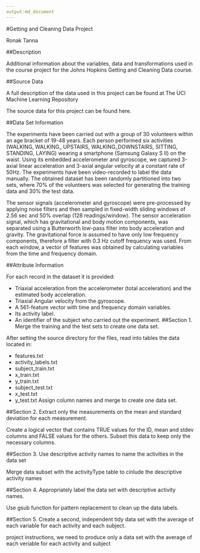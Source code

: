 ```yaml
---
output:md_document
---
```

#Getting and Cleaning Data Project

Ronak Tanna

##Description

Additional information about the variables, data and transformations used in the course project for the Johns Hopkins Getting and Cleaning Data course.

##Source Data

A full description of the data used in this project can be found at The UCI Machine Learning Repository

The source data for this project can be found here.

##Data Set Information

The experiments have been carried out with a group of 30 volunteers within an age bracket of 19-48 years. Each person performed six activities (WALKING, WALKING_ UPSTAIRS, WALKING_DOWNSTAIRS, SITTING, STANDING, LAYING) wearing a smartphone (Samsung Galaxy S II) on the waist. Using its embedded accelerometer and gyroscope, we captured 3-axial linear acceleration and 3-axial angular velocity at a constant rate of 50Hz. The experiments have been video-recorded to label the data manually. The obtained dataset has been randomly partitioned into two sets, where 70% of the volunteers was selected for generating the training data and 30% the test data.

The sensor signals (accelerometer and gyroscope) were pre-processed by applying noise filters and then sampled in fixed-width sliding windows of 2.56 sec and 50% overlap (128 readings/window). The sensor acceleration signal, which has gravitational and body motion components, was separated using a Butterworth low-pass filter into body acceleration and gravity. The gravitational force is assumed to have only low frequency components, therefore a filter with 0.3 Hz cutoff frequency was used. From each window, a vector of features was obtained by calculating variables from the time and frequency domain.

##Attribute Information

For each record in the dataset it is provided:

- Triaxial acceleration from the accelerometer (total acceleration) and the estimated body acceleration.
- Triaxial Angular velocity from the gyroscope.
- A 561-feature vector with time and frequency domain variables.
- Its activity label.
- An identifier of the subject who carried out the experiment.
##Section 1. Merge the training and the test sets to create one data set.

After setting the source directory for the files, read into tables the data located in:

- features.txt
- activity_labels.txt
- subject_train.txt
- x_train.txt
- y_train.txt
- subject_test.txt
- x_test.txt
- y_test.txt
Assign column names and merge to create one data set.

##Section 2. Extract only the measurements on the mean and standard deviation for each measurement.

Create a logical vector that contains TRUE values for the ID, mean and stdev columns and FALSE values for the others. Subset this data to keep only the necessary columns.

##Section 3. Use descriptive activity names to name the activities in the data set

Merge data subset with the activityType table to cinlude the descriptive activity names

##Section 4. Appropriately label the data set with descriptive activity names.

Use gsub function for pattern replacement to clean up the data labels.

##Section 5. Create a second, independent tidy data set with the average of each variable for each activity and each subject.

project instructions, we need to produce only a data set with the average of each veriable for each activity and subject
